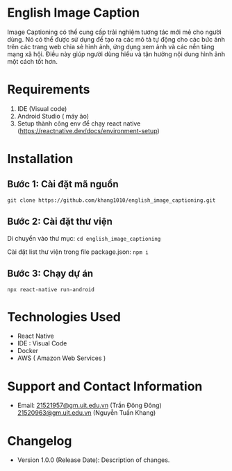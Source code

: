 # English Image Caption

Image Captioning có thể cung cấp trải nghiệm tương tác mới mẻ cho người dùng. Nó có thể được sử dụng để tạo ra các mô tả tự động cho các bức ảnh trên các trang web chia sẻ hình ảnh, ứng dụng xem ảnh và các nền tảng mạng xã hội. Điều này giúp người dùng hiểu và tận hưởng nội dung hình ảnh một cách tốt hơn.

# Requirements
1. IDE (Visual code)
2. Android Studio ( máy ảo)
3. Setup thành công env để chạy react native (https://reactnative.dev/docs/environment-setup)
# Installation
## Bước 1: Cài đặt mã nguồn 
`git clone https://github.com/khang1010/english_image_captioning.git`
## Bước 2: Cài đặt thư viện
Di chuyển vào thư mục:
`cd english_image_captioning`

Cài đặt list thư viện trong file package.json:
`npm i`
## Bước 3: Chạy dự án
`npx react-native run-android`

# Technologies Used

- React Native
- IDE : Visual Code
- Docker
- AWS ( Amazon Web Services )

# Support and Contact Information

- Email: 21521957@gm.uit.edu.vn (Trần Đông Đông)
  			 21520963@gm.uit.edu.vn (Nguyễn Tuấn Khang)

# Changelog
- Version 1.0.0 (Release Date): Description of changes.
